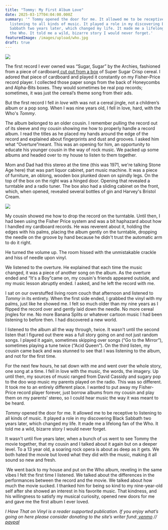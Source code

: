 ```yaml
---
title: "Tommy: My First Album Love"
date: 2025-03-17T04:04:00.000Z
summary: '" Tommy opened the door for me. It allowed me to be receptive to
  listening to all kinds of music. It played a role in my discovering Black
  Sabbath two years later, which changed my life. It made me a lifelong fan of
  the Who. It told me a wild, bizarre story I would never forget.'
featuredImage: /images/upload/who.jpg
draft: true
---
```

![](/images/upload/who.jpg)

The first record I ever owned was “Sugar, Sugar” by the Archies, fashioned from a piece of cardboard[ cut out from a box](https://www.pinterest.com/pin/532550724660296092/) of Super Sugar Crisp cereal. I adored that piece of cardboard and played it constantly on my Fisher-Price record player. I collected those paper songs from the back of Honeycombs and Alpha-Bits boxes. They would sometimes be real pop records; sometimes, it was just the cereal’s theme song from their ads.

But the first record I fell *in love* with was not a cereal jingle, not a children’s album or a pop song. When I was nine years old, I fell in love, hard, with the Who's *Tommy*.

The album belonged to an older cousin. I remember pulling the record out of its sleeve and my cousin showing me how to properly handle a record album. I read the titles as he placed my hands around the edge of the record and explained about fingerprints and dust and grooves. I asked him what “Overture”meant. This was an opening for him, an opportunity to educate his younger cousin in the way of rock music. We packed up some albums and headed over to my house to listen to them together.

Mom and Dad had this stereo at the time (this was 1971, we're talking Stone Age here) that was part liquor cabinet, part music machine. It was a piece of furniture, an oblong, wooden box plunked down on spindly legs. On the top of the box on the right was a hinged door. Opening that revealed a turntable and a radio tuner. The box also had a sliding cabinet on the front, which, when opened, revealed several bottles of gin and Harvey's Bristol Cream.

![](/images/upload/screenshot-2025-03-16-at-4.35.19 pm.png)

My cousin showed me how to drop the record on the turntable. Until then, I had been using the Fisher Price system and was a bit haphazard about how I handled my cardboard records. He was reverent about it, holding the edges with his palms, placing the album gently on the turntable, dropping the needle on the groove by hand because he didn't trust the automatic arm to do it right.

He turned the volume up. The room hissed with the unmistakable crackle and hiss of needle upon vinyl.

We listened to the overture. He explained that each time the music changed, it was a piece of another song on the album. As the overture ended and “It's a Boy”came on, my cousin's friends appeared outside, and my music lesson abruptly ended. I asked, and he left the record with me.

I sat on our overstuffed living room couch that afternoon and listened to *Tommy* in its entirety. When the first side ended, I grabbed the vinyl with my palms, just like he showed me. I felt so much older than my nine years as I flipped the record over and gently laid down the needle. No more cereal jingles for me. No more Banana Splits or whatever cartoon music I had been listening to before then. I had discovered a new world.

I listened to the album all the way through, twice. It wasn't until the second listen that I figured out there was a full story going on and not just random songs. I played it again, sometimes skipping over songs (“Go to the Mirror”), sometimes playing a tune twice (“Acid Queen”). On the third listen, my cousin came back and was stunned to see that I was listening to the album, and not for the first time.

For the next few hours, he sat down with me and went over the whole story, one song at a time. I fell in love with the music, the words, the imagery. Up until then, my sources of music ranged from David Cassidy and sugary pop to the doo wop music my parents played on the radio. This was so different. It took me to an entirely different place. I wanted to put away my Fisher-Price record player forever, just borrow albums from my cousin and play them on my parents’ stereo, so I could hear music the way it was meant to be heard.

*Tommy* opened the door for me. It allowed me to be receptive to listening to all kinds of music. It played a role in my discovering Black Sabbath two years later, which changed my life. It made me a lifelong fan of the Who. It told me a wild, bizarre story I would never forget.

It wasn't until five years later, when a bunch of us went to see Tommy the movie together, that my cousin and I talked about it again but on a deeper level. To a 13 year old, a soaring rock opera is about as deep as it gets. We both hated the movie but loved what they did with the music, making it all sound so new and fresh.

 We went back to my house and put on the Who album, reveling in the same vibes I felt the first time I listened. We talked about the differences in the performances between the record and the movie. We talked about how much the movie sucked. I thanked him for being so kind to my nine-year-old self after she showed an interest in his favorite music. That kindness, and his willingness to satisfy my musical curiosity, opened new doors for me and gave me the first album I ever loved.

*I Have That on Vinyl is a reader supported publication. If you enjoy what’s going on here please consider donating to the site’s writer fund:[ venmo](https://account.venmo.com/u/Michele-Catalano2659) //[ paypal](https://www.paypal.com/paypalme/goingitaloneny?country.x=US&locale.x=en_US)*

